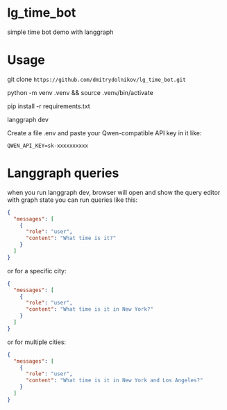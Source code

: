 # lg_time_bot
simple time bot demo with langgraph
# Usage
git clone ```https://github.com/dmitrydolnikov/lg_time_bot.git```

python -m venv .venv && source .venv/bin/activate

pip install -r requirements.txt

langgraph dev

Create a file .env and paste your Qwen-compatible API key in it like:
```env
QWEN_API_KEY=sk-xxxxxxxxxx
```


# Langgraph queries
when you run langgraph dev, browser will open and show the query editor with graph state
you can run queries like this:
```json 
{
  "messages": [
    {
      "role": "user",
      "content": "What time is it?"
    }
  ]
}
```
or for a specific city:
```json 
{
  "messages": [
    {
      "role": "user",
      "content": "What time is it in New York?"
    }
  ]
}
```
or for multiple cities:
```json 
{
  "messages": [
    {
      "role": "user",
      "content": "What time is it in New York and Los Angeles?"
    }
  ]
}
```